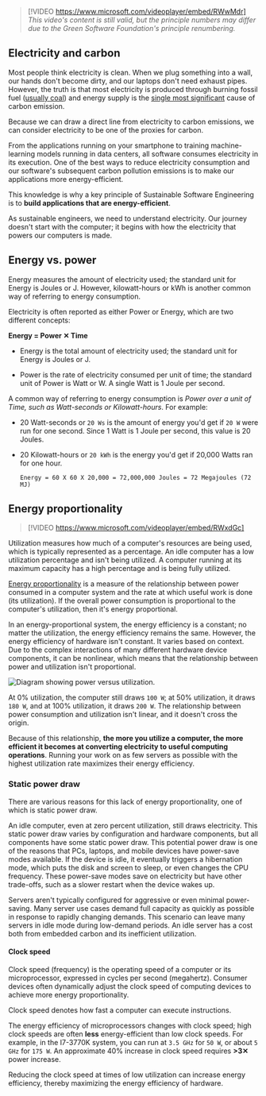 > [!VIDEO https://www.microsoft.com/videoplayer/embed/RWwMdr]
_This video's content is still valid, but the principle numbers may differ due to the Green Software Foundation's principle renumbering._

## Electricity and carbon

Most people think electricity is clean. When we plug something into a wall, our hands don't become dirty, and our laptops don't need exhaust pipes. However, the truth is that most electricity is produced through burning fossil fuel ([usually coal](https://ourworldindata.org/grapher/world-electricity-by-source)) and energy supply is the [single most significant](https://www.eea.europa.eu/data-and-maps/daviz/change-of-co2-eq-emissions-2#tab-chart_4) cause of carbon emission.

Because we can draw a direct line from electricity to carbon emissions, we can consider electricity to be one of the proxies for carbon.

From the applications running on your smartphone to training machine-learning models running in data centers, all software consumes electricity in its execution. One of the best ways to reduce electricity consumption and our software's subsequent carbon pollution emissions is to make our applications more energy-efficient.

This knowledge is why a key principle of Sustainable Software Engineering is to **build applications that are energy-efficient**.

As sustainable engineers, we need to understand electricity. Our journey doesn't start with the computer; it begins with how the electricity that powers our computers is made.

## Energy vs. power

Energy measures the amount of electricity used; the standard unit for Energy is Joules or J. However, kilowatt-hours or kWh is another common way of referring to energy consumption.

Electricity is often reported as either Power or Energy, which are two different concepts:

**Energy = Power &#10005; Time**

- Energy is the total amount of electricity used; the standard unit for Energy is Joules or J.

- Power is the rate of electricity consumed per unit of time; the standard unit of Power is Watt or W. A single Watt is 1 Joule per second.

A common way of referring to energy consumption is _Power over a unit of Time, such as Watt-seconds or Kilowatt-hours_. For example:

- 20 Watt-seconds or `20 Ws` is the amount of energy you'd get if `20 W` were run for one second. Since 1 Watt is 1 Joule per second, this value is 20 Joules.

- 20 Kilowatt-hours or `20 kWh` is the energy you'd get if 20,000 Watts ran for one hour.

  `Energy = 60 X 60 X 20,000 = 72,000,000 Joules = 72 Megajoules (72 MJ)`

## Energy proportionality

> [!VIDEO https://www.microsoft.com/videoplayer/embed/RWxdGc]

Utilization measures how much of a computer's resources are being used, which is typically represented as a percentage. An idle computer has a low utilization percentage and isn't being utilized. A computer running at its maximum capacity has a high percentage and is being fully utilized.

[Energy proportionality](https://en.wikipedia.org/wiki/Energy_proportional_computing) is a measure of the relationship between power consumed in a computer system and the rate at which useful work is done (its utilization). If the overall power consumption is proportional to the computer's utilization, then it's energy proportional.

In an energy-proportional system, the energy efficiency is a constant; no matter the utilization, the energy efficiency remains the same. However, the energy efficiency of hardware isn't constant. It varies based on context. Due to the complex interactions of many different hardware device components, it can be nonlinear, which means that the relationship between power and utilization isn't proportional.

![Diagram showing power versus utilization.](../media/7-energy-proportionality-1.svg)

At 0% utilization, the computer still draws `100 W`; at 50% utilization, it draws `180 W`, and at 100% utilization, it draws `200 W`. The relationship between power consumption and utilization isn't linear, and it doesn't cross the origin.

Because of this relationship, **the more you utilize a computer, the more efficient it becomes at converting electricity to useful computing operations**. Running your work on as few servers as possible with the highest utilization rate maximizes their energy efficiency.

### Static power draw

There are various reasons for this lack of energy proportionality, one of which is static power draw.

An idle computer, even at zero percent utilization, still draws electricity. This static power draw varies by configuration and hardware components, but all components have some static power draw. This potential power draw is one of the reasons that PCs, laptops, and mobile devices have power-save modes available. If the device is idle, it eventually triggers a hibernation mode, which puts the disk and screen to sleep, or even changes the CPU frequency. These power-save modes save on electricity but have other trade-offs, such as a slower restart when the device wakes up.

Servers aren't typically configured for aggressive or even minimal power-saving. Many server use cases demand full capacity as quickly as possible in response to rapidly changing demands. This scenario can leave many servers in idle mode during low-demand periods. An idle server has a cost both from embedded carbon and its inefficient utilization.

#### Clock speed

Clock speed (frequency) is the operating speed of a computer or its microprocessor, expressed in cycles per second (megahertz). Consumer devices often dynamically adjust the clock speed of computing devices to achieve more energy proportionality.

Clock speed denotes how fast a computer can execute instructions.

The energy efficiency of microprocessors changes with clock speed; high clock speeds are often **less** energy-efficient than low clock speeds. For example, in the I7-3770K system, you can run at `3.5 GHz` for `50 W`, or about `5 GHz` for `175 W`. An approximate 40% increase in clock speed requires **&gt;3&#10005;** power increase.

Reducing the clock speed at times of low utilization can increase energy efficiency, thereby maximizing the energy efficiency of hardware.
